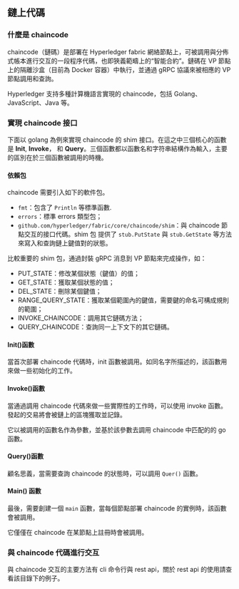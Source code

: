## 鏈上代碼

### 什麼是 chaincode
chaincode（鏈碼）是部署在 Hyperledger fabric 網絡節點上，可被調用與分佈式帳本進行交互的一段程序代碼，也即狹義範疇上的“智能合約”。鏈碼在 VP 節點上的隔離沙盒（目前為 Docker 容器）中執行，並通過 gRPC 協議來被相應的 VP 節點調用和查詢。

Hyperledger 支持多種計算機語言實現的 chaincode，包括 Golang、JavaScript、Java 等。

### 實現 chaincode 接口
下面以 golang 為例來實現 chaincode 的 shim 接口。在這之中三個核心的函數是 **Init**, **Invoke**， 和 **Query**。三個函數都以函數名和字符串結構作為輸入，主要的區別在於三個函數被調用的時機。

#### 依賴包

chaincode 需要引入如下的軟件包。

* `fmt`：包含了 `Println` 等標準函數.
* `errors`：標準 errors 類型包；
* `github.com/hyperledger/fabric/core/chaincode/shim`：與 chaincode 節點交互的接口代碼。shim 包 提供了 `stub.PutState` 與 `stub.GetState` 等方法來寫入和查詢鏈上鍵值對的狀態。

比較重要的 shim 包，通過封裝 gRPC 消息到 VP 節點來完成操作，如：

* PUT_STATE：修改某個狀態（鍵值）的值；
* GET_STATE：獲取某個狀態的值；
* DEL_STATE：刪除某個鍵值；
* RANGE_QUERY_STATE：獲取某個範圍內的鍵值，需要鍵的命名可構成規則的範圍；
* INVOKE_CHAINCODE：調用其它鏈碼方法；
* QUERY_CHAINCODE：查詢同一上下文下的其它鏈碼。

#### Init()函數
當首次部署 chaincode 代碼時，init 函數被調用。如同名字所描述的，該函數用來做一些初始化的工作。

#### Invoke()函數
當通過調用 chaincode 代碼來做一些實際性的工作時，可以使用 invoke 函數。發起的交易將會被鏈上的區塊獲取並記錄。

它以被調用的函數名作為參數，並基於該參數去調用 chaincode 中匹配的的 go 函數。

#### Query()函數
顧名思義，當需要查詢 chaincode 的狀態時，可以調用 `Quer()` 函數。

#### Main() 函數
最後，需要創建一個 `main` 函數，當每個節點部署 chaincode 的實例時，該函數會被調用。

它僅僅在 chaincode 在某節點上註冊時會被調用。


### 與 chaincode 代碼進行交互
與 chaincode 交互的主要方法有 cli 命令行與 rest api，關於 rest api 的使用請查看該目錄下的例子。
